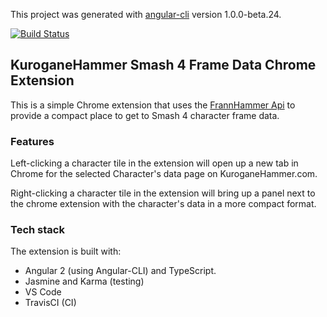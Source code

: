 This project was generated with [angular-cli](https://github.com/angular/angular-cli) version 1.0.0-beta.24.

[![Build Status](https://travis-ci.org/Frannsoft/KHChromeExtension.svg?branch=master)](https://travis-ci.org/Frannsoft/KHChromeExtension)

## KuroganeHammer Smash 4 Frame Data Chrome Extension

This is a simple Chrome extension that uses the [FrannHammer Api](https://github.com/Frannsoft/FrannHammer) to provide a compact place to get to Smash 4 character frame data.  


### Features 
Left-clicking a character tile in the extension will open up a new tab in Chrome for the selected Character's data page on KuroganeHammer.com.

Right-clicking a character tile in the extension will bring up a panel next to the chrome extension with the character's data in a more compact format.

### Tech stack
The extension is built with:
 - Angular 2 (using Angular-CLI) and TypeScript. 
 - Jasmine and Karma (testing)
 - VS Code
 - TravisCI (CI)
